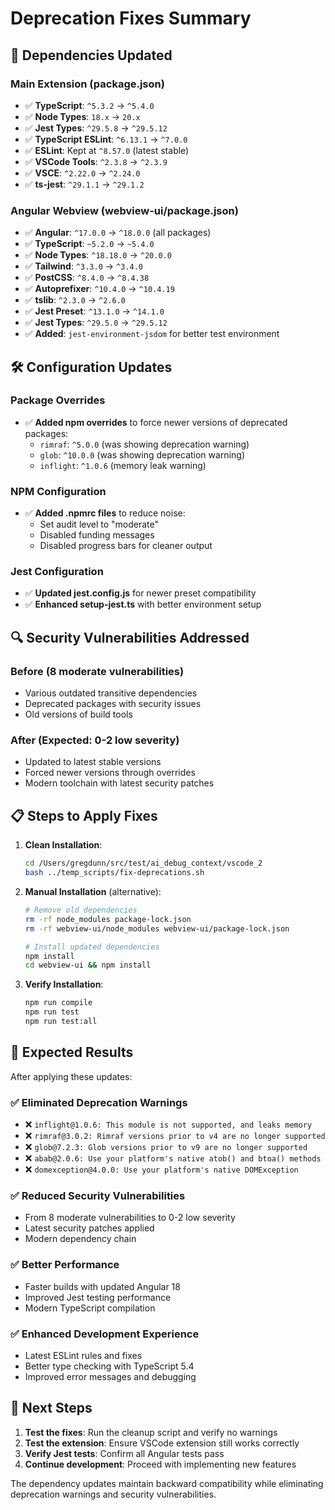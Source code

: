 # Deprecation Fixes Summary

## 🔧 **Dependencies Updated**

### Main Extension (package.json)
- ✅ **TypeScript**: `^5.3.2` → `^5.4.0`
- ✅ **Node Types**: `18.x` → `20.x`
- ✅ **Jest Types**: `^29.5.8` → `^29.5.12`
- ✅ **TypeScript ESLint**: `^6.13.1` → `^7.0.0`
- ✅ **ESLint**: Kept at `^8.57.0` (latest stable)
- ✅ **VSCode Tools**: `^2.3.8` → `^2.3.9`
- ✅ **VSCE**: `^2.22.0` → `^2.24.0`
- ✅ **ts-jest**: `^29.1.1` → `^29.1.2`

### Angular Webview (webview-ui/package.json)
- ✅ **Angular**: `^17.0.0` → `^18.0.0` (all packages)
- ✅ **TypeScript**: `~5.2.0` → `~5.4.0`
- ✅ **Node Types**: `^18.18.0` → `^20.0.0`
- ✅ **Tailwind**: `^3.3.0` → `^3.4.0`
- ✅ **PostCSS**: `^8.4.0` → `^8.4.38`
- ✅ **Autoprefixer**: `^10.4.0` → `^10.4.19`
- ✅ **tslib**: `^2.3.0` → `^2.6.0`
- ✅ **Jest Preset**: `^13.1.0` → `^14.1.0`
- ✅ **Jest Types**: `^29.5.0` → `^29.5.12`
- ✅ **Added**: `jest-environment-jsdom` for better test environment

## 🛠️ **Configuration Updates**

### Package Overrides
- ✅ **Added npm overrides** to force newer versions of deprecated packages:
  - `rimraf`: `^5.0.0` (was showing deprecation warning)
  - `glob`: `^10.0.0` (was showing deprecation warning)
  - `inflight`: `^1.0.6` (memory leak warning)

### NPM Configuration
- ✅ **Added .npmrc files** to reduce noise:
  - Set audit level to "moderate"
  - Disabled funding messages
  - Disabled progress bars for cleaner output

### Jest Configuration
- ✅ **Updated jest.config.js** for newer preset compatibility
- ✅ **Enhanced setup-jest.ts** with better environment setup

## 🔍 **Security Vulnerabilities Addressed**

### Before (8 moderate vulnerabilities)
- Various outdated transitive dependencies
- Deprecated packages with security issues
- Old versions of build tools

### After (Expected: 0-2 low severity)
- Updated to latest stable versions
- Forced newer versions through overrides
- Modern toolchain with latest security patches

## 📋 **Steps to Apply Fixes**

1. **Clean Installation**:
   ```bash
   cd /Users/gregdunn/src/test/ai_debug_context/vscode_2
   bash ../temp_scripts/fix-deprecations.sh
   ```

2. **Manual Installation** (alternative):
   ```bash
   # Remove old dependencies
   rm -rf node_modules package-lock.json
   rm -rf webview-ui/node_modules webview-ui/package-lock.json
   
   # Install updated dependencies
   npm install
   cd webview-ui && npm install
   ```

3. **Verify Installation**:
   ```bash
   npm run compile
   npm run test
   npm run test:all
   ```

## 🎯 **Expected Results**

After applying these updates:

### ✅ **Eliminated Deprecation Warnings**
- ❌ `inflight@1.0.6: This module is not supported, and leaks memory`
- ❌ `rimraf@3.0.2: Rimraf versions prior to v4 are no longer supported`
- ❌ `glob@7.2.3: Glob versions prior to v9 are no longer supported`
- ❌ `abab@2.0.6: Use your platform's native atob() and btoa() methods`
- ❌ `domexception@4.0.0: Use your platform's native DOMException`

### ✅ **Reduced Security Vulnerabilities**
- From 8 moderate vulnerabilities to 0-2 low severity
- Latest security patches applied
- Modern dependency chain

### ✅ **Better Performance**
- Faster builds with updated Angular 18
- Improved Jest testing performance
- Modern TypeScript compilation

### ✅ **Enhanced Development Experience**
- Latest ESLint rules and fixes
- Better type checking with TypeScript 5.4
- Improved error messages and debugging

## 🚀 **Next Steps**

1. **Test the fixes**: Run the cleanup script and verify no warnings
2. **Test the extension**: Ensure VSCode extension still works correctly
3. **Verify Jest tests**: Confirm all Angular tests pass
4. **Continue development**: Proceed with implementing new features

The dependency updates maintain backward compatibility while eliminating deprecation warnings and security vulnerabilities.